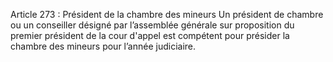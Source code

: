Article 273 : Président de la chambre des mineurs
Un président de chambre ou un conseiller désigné par l’assemblée générale sur proposition du premier président de la cour d'appel est compétent pour présider la chambre des mineurs pour l’année judiciaire.